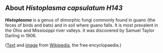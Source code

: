 About *Histoplasma capsulatum H143* 
-----------------------------------



***Histoplasma*** is a genus of dimorphic fungi commonly found in guano
(the feces of birds and bats) and in soil where guano falls. It is most
prevalent in the Ohio and Mississippi river valleys. It was discovered
by Samuel Taylor Darling in 1906.

([Text](https://en.wikipedia.org/wiki/Histoplasma_) and
[image](https://en.wikipedia.org/wiki/Histoplasma_capsulatum#/media/File:Histoplasma_pas-d.jpg)
from [Wikipedia](http://en.wikipedia.org/), the free encyclopaedia.)

